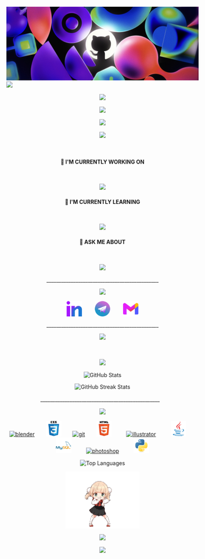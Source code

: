 ![cover](https://raw.githubusercontent.com/psyclox/psyclox-assets/main/doc/cover%20pic.jpg?token=GHSAT0AAAAAACWSOG23PDTRZST7FMUB3IGKZWMOLMQ)
<br> ![](https://visitcount.itsvg.in/api?id=psyclox&icon=8&color=9)
<p align="center">
 <img src="https://readme-typing-svg.demolab.com?font=Bebas+Neue&weight=900&size=24&letterSpacing=4px&duration=3300&pause=5000&color=A716FF&center=true&width=435&lines=KARTHIKEYAN;PSYCLOX"/></a>
</p><p align="center"><img src="https://readme-typing-svg.demolab.com?font=Bebas+Neue&weight=900&size=23&letterSpacing=4px&duration=1200&pause=1000&color=A716FF&background=FF000000&center=true&multiline=true&repeat=false&width=435&lines=Identifying+the+reason"  /></a></p><p align="center"><img src="https://readme-typing-svg.demolab.com?font=Bebas+Neue&weight=900&size=23&letterSpacing=4px&duration=1200&pause=1000&color=2B97FF&background=FF000000&center=true&multiline=true&repeat=false&width=435&lines=behind+my+obsession"  /></a></p>
<p align="center"><img src="https://readme-typing-svg.demolab.com?font=Bebas+Neue&weight=900&size=23&letterSpacing=4px&duration=1200&pause=1000&color=A716FF&background=FF000000&center=true&multiline=true&repeat=false&width=435&lines=with+cyberworld+exploits"  /></a></p><br>
<h4 align="center">
🔭  I'M CURRENTLY WORKING ON </h4><br><p align="center"><img src="https://readme-typing-svg.demolab.com?font=Bebas+Neue&weight=900&size=24&letterSpacing=4px&duration=2500&pause=1000&color=A716FF&center=true&width=435&lines=CCNA;CEH;CPENT"/p>

<h4 align="center">
🌱  I'M CURRENTLY LEARNING    </h4> <br><p align="center"><img src="https://readme-typing-svg.demolab.com?font=Bebas+Neue&weight=900&size=24&letterSpacing=4px&duration=2000&pause=1500&color=A716FF&center=true&width=435&lines=JAVA;PENTESTING;PTES" /p>

<h4 align="center">
💬  ASK ME ABOUT            </h4> <br><p align="center"><img src="https://readme-typing-svg.demolab.com?font=Bebas+Neue&weight=900&size=24&letterSpacing=4px&duration=2000&pause=1500&color=A716FF&center=true&width=435&lines=DIGITAL MANUPULATION;DEFENSIVE SEC;OFFENSIVE SEC" /p></a><p align="center">
______________________________________________</p>
<p align="center"><img src="https://readme-typing-svg.demolab.com?font=Bebas+Neue&weight=900&size=24&letterSpacing=4px&duration=1200&pause=1000&color=FFFFFFFF&center=true&repeat=false&width=435&lines=CONNECT+WITH+ME"  /p>
<p align="center">
<a href="https://www.linkedin.com/in/karthikeyaneh" target="blank"><img align="center" src="https://raw.githubusercontent.com/psyclox/psyclox-assets/main/doc/linked-in-logo.png" alt="https://www.linkedin.com/in/karthikeyancy" height="40" width="40" /></a> ㅤㅤ
  <a href="https://t.me/legendary_lonewolf" target="blank"><img align="center" src="https://raw.githubusercontent.com/psyclox/psyclox-assets/main/doc/tele-met-logo.png" alt="legendary_lonewolf" height="40" width="40" /></a> ㅤㅤ
<a href="mailto:karthikeyaneh@gmail.com" target="blank"><img align="center" src="https://raw.githubusercontent.com/psyclox/psyclox-assets/main/doc/gmail%20zz.png" alt="mailto:karthicycr@gmail.com" height="40" width="40" /></a></p><p align="center">
______________________________________________</p><p align="center"><img src="https://readme-typing-svg.demolab.com?font=Bebas+Neue&weight=900&size=24&letterSpacing=4px&duration=1200&pause=1000&color=FFFFFF&background=FF000000&center=true&repeat=false&width=435&lines=GITHUB+STATS" /> </p>ㅤ
<p align="center"><img src="https://github-profile-trophy.vercel.app/?username=psyclox&theme=tokyonight&no-frame=false&no-bg=true&margin-w=4"></p>
<p align="center">
  <img src="https://github-readme-stats.vercel.app/api?username=psyclox&show_icons=true&theme=tokyonight&hide_border=true&include_all_commits=true&count_private=false" alt="GitHub Stats">
</p><p align="center">
  <img src="https://github-readme-streak-stats.herokuapp.com/?user=psyclox&theme=tokyonight&hide_border=true" alt="GitHub Streak Stats">
</p><p align="center">
_________________________________________________ㅤ
<p align="center"><img src="https://readme-typing-svg.demolab.com?font=Bebas+Neue&weight=900&size=24&letterSpacing=4px&duration=1200&pause=1000&color=FFFFFF&background=FF000000&center=true&repeat=false&width=435&lines=LANGUAGES+AND+TOOLS" /> </p>
<p align="center"> <a href="https://www.blender.org/" target="_blank" rel="noreferrer"> <img src="https://download.blender.org/branding/community/blender_community_badge_white.svg" alt="blender" width="40" height="40"/></a>ㅤㅤ <a href="https://www.w3schools.com/css/" target="_blank" rel="noreferrer"> <img src="https://raw.githubusercontent.com/devicons/devicon/master/icons/css3/css3-original-wordmark.svg" alt="css3" width="40" height="40"/></a>ㅤㅤ <a href="https://git-scm.com/" target="_blank" rel="noreferrer"> <img src="https://www.vectorlogo.zone/logos/git-scm/git-scm-icon.svg" alt="git" width="40" height="40"/></a>ㅤㅤ <a href="https://www.w3.org/html/" target="_blank" rel="noreferrer"><img src="https://raw.githubusercontent.com/devicons/devicon/master/icons/html5/html5-original-wordmark.svg" alt="html5" width="40" height="40"/></a>ㅤㅤㅤ<a href="https://www.adobe.com/in/products/illustrator.html" target="_blank" rel="noreferrer"><img src="https://www.vectorlogo.zone/logos/adobe_illustrator/adobe_illustrator-icon.svg" alt="illustrator" width="35" height="35"/></a>ㅤㅤㅤ<a href="https://www.java.com" target="_blank" rel="noreferrer"><img src="https://raw.githubusercontent.com/devicons/devicon/master/icons/java/java-original.svg" alt="java" width="40" height="40"/></a>ㅤㅤ <a href="https://www.mysql.com/" target="_blank" rel="noreferrer"> <img src="https://raw.githubusercontent.com/devicons/devicon/master/icons/mysql/mysql-original-wordmark.svg" alt="mysql" width="40" height="40"/></a>ㅤㅤㅤ<a href="https://www.photoshop.com/en" target="_blank" rel="noreferrer"><img src="https://github.com/psyclox/psyclox/assets/160267134/1e901d8e-c28c-4fde-ad13-a0339797e6d5" alt="photoshop" width="40" height="40"/></a>ㅤㅤㅤ<a href="https://www.python.org" target="_blank" rel="noreferrer"><img src="https://raw.githubusercontent.com/devicons/devicon/master/icons/python/python-original.svg" alt="python" width="40" height="40"/></a>  </p>
<p align="center">
 
  <img src="https://github-readme-stats.vercel.app/api/top-langs/?username=psyclox&theme=tokyonight&hide_border=true&include_all_commits=true&count_private=false&layout=compact" alt="Top Languages">
</p>
<p align="center">
<td><img align="center" height="150" src="https://raw.githubusercontent.com/psyclox/psyclox-assets/main/doc/dance.gif" /></td></p>
<p align="center"><img src="https://readme-typing-svg.demolab.com?font=Englebert&weight=900&size=24&letterSpacing=4px&duration=1000&pause=1000&color=2B97FF&center=true&multiline=true&width=435&lines=ㅤThank+you+for+visiting+" /p><p align="center"><img src="https://readme-typing-svg.demolab.com?font=Englebert&weight=900&size=24&letterSpacing=4px&duration=1000&pause=1000&color=2B97FF&center=true&multiline=true&width=435&lines=ㅤHave+a+nice+day,+mate!"/></p>
